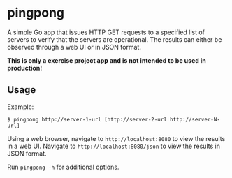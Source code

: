 # pingpong

A simple Go app that issues HTTP GET requests to a specified list of servers to verify that the servers are operational. The results can either be observed through a web UI or in JSON format.

**This is only a exercise project app and is not intended to be used in production!**

## Usage

Example:
```
$ pingpong http://server-1-url [http://server-2-url http://server-N-url]
```
Using a web browser, navigate to `http://localhost:8080` to view the results in a web UI. Navigate to `http://localhost:8080/json` to view the results
in JSON format.

Run `pingpong -h` for additional options.